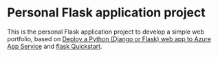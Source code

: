 # Personal Flask application project

This is the personal Flask application project to develop a simple web portfolio, based on [Deploy a Python (Django or Flask) web app to Azure App Service](https://docs.microsoft.com/en-us/azure/app-service/quickstart-python) and [flask Quickstart](https://flask.palletsprojects.com/en/stable/quickstart/). 
